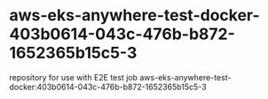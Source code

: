 # aws-eks-anywhere-test-docker-403b0614-043c-476b-b872-1652365b15c5-3
repository for use with E2E test job aws-eks-anywhere-test-docker:403b0614-043c-476b-b872-1652365b15c5-3
